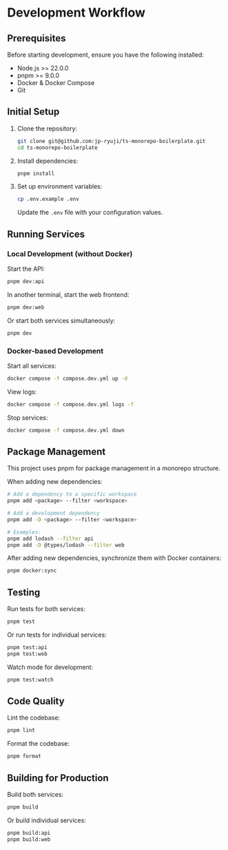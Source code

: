 # Development Workflow

## Prerequisites

Before starting development, ensure you have the following installed:

- Node.js >= 22.0.0
- pnpm >= 9.0.0
- Docker & Docker Compose
- Git

## Initial Setup

1. Clone the repository:

   ```bash
   git clone git@github.com:jp-ryuji/ts-monorepo-boilerplate.git
   cd ts-monorepo-boilerplate
   ```

2. Install dependencies:

   ```bash
   pnpm install
   ```

3. Set up environment variables:

   ```bash
   cp .env.example .env
   ```

   Update the `.env` file with your configuration values.

## Running Services

### Local Development (without Docker)

Start the API:

```bash
pnpm dev:api
```

In another terminal, start the web frontend:

```bash
pnpm dev:web
```

Or start both services simultaneously:

```bash
pnpm dev
```

### Docker-based Development

Start all services:

```bash
docker compose -f compose.dev.yml up -d
```

View logs:

```bash
docker compose -f compose.dev.yml logs -f
```

Stop services:

```bash
docker compose -f compose.dev.yml down
```

## Package Management

This project uses pnpm for package management in a monorepo structure.

When adding new dependencies:

```bash
# Add a dependency to a specific workspace
pnpm add <package> --filter <workspace>

# Add a development dependency
pnpm add -D <package> --filter <workspace>

# Examples:
pnpm add lodash --filter api
pnpm add -D @types/lodash --filter web
```

After adding new dependencies, synchronize them with Docker containers:

```bash
pnpm docker:sync
```

## Testing

Run tests for both services:

```bash
pnpm test
```

Or run tests for individual services:

```bash
pnpm test:api
pnpm test:web
```

Watch mode for development:

```bash
pnpm test:watch
```

## Code Quality

Lint the codebase:

```bash
pnpm lint
```

Format the codebase:

```bash
pnpm format
```

## Building for Production

Build both services:

```bash
pnpm build
```

Or build individual services:

```bash
pnpm build:api
pnpm build:web
```
